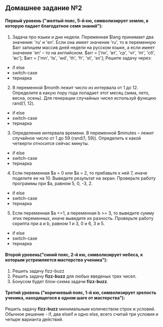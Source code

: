 ## Домашнее задание №2

#### Первый уровень ("желтый пояс, 5-й кю, символизирует землю, в которую падает благодатное семя знаний"):
1.	Задача про языки и дни недели.
Переменная $lang принимает два значения: 'ru' и 'en'. Если она имеет значение 'ru', то в переменную $arr запишем массив дней недели на русском языке, а если имеет значение 'en' – то на английском.
$arr = ['пн', 'вт', 'ср', 'чт', 'пт', 'сб', 'вс'];
$arr = ['mn', 'ts', 'wd', 'th', 'fr', 'st', 'sn'];
Решите задачу через:
* if else
* switch-case
* тернарка
2.	В переменной $month лежит число из интервала от 1 до 12. Определите в какую пору года попадает этот месяц (зима, лето, весна, осень). Для генерации случайных чисел используй функцию rand(1, 12).
* if else
* switch-case
* тернарка
3.	Определение интервала времени.
В переменной $minutes – лежит случайное число от 1 до 59 (rand(1,  59)). Определить к какой четверти относится сейчас минуты.
* if else
* switch-case
* тернарка
4.	Если переменная $a = 0 или $a = 2, то прибавьте к ней 7, иначе поделите ее на 10. Выведите результат на экран. Проверьте работу программы при $a, равном 5, 0, -3, 2. 
* if else
* switch-case
* тернарка
5.	Если переменная $a <=1, а переменная b >=  3, то выведите сумму этих переменных, иначе выведите их разность. Проверьте работу скрипта при a и b, равном 1 и 3, 0 и 6, 3 и 5.
* if else
* switch-case
* тернарка


#### Второй уровень("синий пояс, 2-й кю, символизирует небеса, к которым устремляется мастерство ученика"):
1. Решить задачу fizz-buzz
2. Решить задачу **fizz-buzz** для любых введеных трех чисел.
3. Бонусом будет блок-схема задачи **fizz-buzz**.

#### Третий уровень ("коричневый пояс, 1-й кю, символизирует зрелость ученика, находящегося в одном шаге от мастерства"):
Решить задачу **fizz-buzz** минимальным количеством строк и условий. Обычное решение - if, два elseif и одно else, всего считай три условия и четыре варианта действий.

